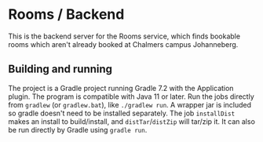 # Rooms / Backend

This is the backend server for the Rooms service, which finds bookable rooms which aren't already booked at Chalmers
campus Johanneberg.

## Building and running

The project is a Gradle project running Gradle 7.2 with the Application plugin. The program is compatible with Java 11
or later. Run the jobs directly from `gradlew` (or `gradlew.bat`), like `./gradlew run`. A wrapper jar is included so
gradle doesn't need to be installed separately. The job `installDist` makes an install to build/install, and
`distTar`/`distZip` will tar/zip it. It can also be run directly by Gradle using `gradle run`.
